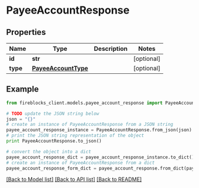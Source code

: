 # PayeeAccountResponse


## Properties

Name | Type | Description | Notes
------------ | ------------- | ------------- | -------------
**id** | **str** |  | [optional] 
**type** | [**PayeeAccountType**](PayeeAccountType.md) |  | [optional] 

## Example

```python
from fireblocks_client.models.payee_account_response import PayeeAccountResponse

# TODO update the JSON string below
json = "{}"
# create an instance of PayeeAccountResponse from a JSON string
payee_account_response_instance = PayeeAccountResponse.from_json(json)
# print the JSON string representation of the object
print PayeeAccountResponse.to_json()

# convert the object into a dict
payee_account_response_dict = payee_account_response_instance.to_dict()
# create an instance of PayeeAccountResponse from a dict
payee_account_response_form_dict = payee_account_response.from_dict(payee_account_response_dict)
```
[[Back to Model list]](../README.md#documentation-for-models) [[Back to API list]](../README.md#documentation-for-api-endpoints) [[Back to README]](../README.md)


